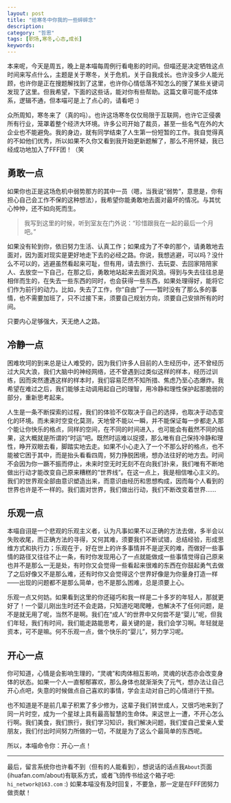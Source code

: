 ```yaml
---
layout: post
title: "给寒冬中你我的一些碎碎念"
description:
category: "哲思"
tags: [职场,寒冬,心态,成长]
keywords: 
---
```


本来呢，今天是周五，晚上是本喵每周例行看电影的时间。但喵还是决定牺牲这点时间来写点什么，主题是关于寒冬，关于危机，关于自我成长。也许没多少人能光顾，也许你是正在搜题解找到了这里，也许你心情低落不知怎么的搜了某些关键词发现了这里。但我希望，下面的这些话，能对你有些帮助。这篇文章可能不成体系，逻辑不通，但本喵可是上了点心的，请看吧 :)

众所周知，寒冬来了（真的吗）。也许这场寒冬仅仅局限于互联网，也许它正侵袭所有行业，笼罩着整个经济大环境。许多公司开始了裁员，甚至一些名气在外的大企业也不能避免。我的身边，就有同学结束了人生第一份短暂的工作。我自觉得真的不如他们优秀，所以如果不久你又看到我开始更新题解了，那么不用怀疑，我已经成功地加入了FFF团！（笑

## 勇敢一点

如果你也正是这场危机中弱势那方的其中一员（嗯，当我说“弱势”，意思是，你有担心自己会工作不保的这种想法），我希望你能勇敢地去面对最坏的情况。与其忧心忡忡，还不如向死而生。

> 我写到这里的时候，听到室友在门外说：“珍惜跟我在一起的最后一个月吧。”

如果没有轮到你，依旧努力生活、认真工作；如果成为了不幸的那个，请勇敢地去面对，因为面对现实是更好地走下去的必经之路。你说，我想逃避，可以吗？没什么不可以的，逃避虽然看起来可耻，但有用，请去旅行、去玩耍、去回家陪陪家人、去放空一下自己，在那之后，勇敢地站起来去面对风浪。得到与失去往往总是相伴而生的，在失去一些东西的同时，也会获得一些东西，如果处理得好，能将它们作为前行的动力。比如，失去了工作，你“自由”了——暂时没有了那么多的事情，也不需要加班了，只不过接下来，须要自己规划方向，须要自己安排所有的时间。

只要内心足够强大，天无绝人之路。

## 冷静一点

困难坎坷的到来总是让人难受的，因为我们许多人目前的人生经历中，还不曾经历过大风大浪，我们大脑中的神经网络，还不曾遇到过类似这样的样本，经历过训练，因而突然遭遇这样的样本时，我们容易茫然不知所措、焦虑乃至心态爆炸。我希望在难过之后，我们能够主动调用起自己的理智，用冷静和理性保护起那脆弱的部分，重新思考起来。

人生是一条不断探索的过程，我们的体验不仅取决于自己的选择，也取决于动态变化的环境。而未来时空变化莫测，天地曾不能以一瞬，并不能保证每一步都走入那个能让你快乐的格点，同样的空间，在不同的时间进入，也可能会有截然不同的结果，这大概就是所谓的“时运”吧。既然时运难以捉摸，那么唯有自己保持冷静和理性，睁开双眼去看，脚踏实地去走。如果不小心走入了一个不那么好的格点，也不能被它困于其中，而是抬头看看四周，努力挣脱困境，想办法往好的地方去。时间不会因为你一蹶不振而停止，未来时空无时无刻不在向我们扑来，我们唯有不断地做出行动才能改变自己原来糟糕的“世界线”。在这一点上，我是相信唯心主义的。我们的世界观全部由意识塑造出来，而意识由经历和思想构成，因而每个人看到的世界也许是不一样的。我们面对世界，我们做出行动，我们不断改变着世界......

## 乐观一点

本喵自诩是一个悲观的乐观主义者，认为凡事如果不以正确的方法去做，多半会以失败收尾，而正确方法的寻得，又何其难，须要我们不断试错，总结经验，形成思维方式和执行力；乐观在于，好在世上的许多事情并不是逆天的难，而做好一些事情的路径又往往不止一条，有时你发现用心了一点就能做成一些事情觉得自己原来也并不是那么一无是处，有时你又会觉得一些看起来很难的东西在你鼓起勇气去做了之后好像又不是那么难，还有时你又会觉得这个世界好像是为你量身打造一样——出现的问题都不是那么简单，也不是那么困难，总是须要上心。

乐观一点又何妨。如果看到这里的你还碰巧和我一样是二十多岁的年轻人，那就更好了！一个婴儿刚出生时还不会走路，只知道吃喝爬睡，也解决不了任何问题，是不是就无用了呢，当然不是啊。我们在“成人”的世界中又何尝不是“婴儿”呢，但我们年轻，我们有时间，我们能走路能思考，最关键的是，我们会学习啊。年轻就是资本，可不是嘛。何不乐观一点，做个快乐的“婴儿”，努力学习呢。

## 开心一点

你可知道，心情是会影响生理的，“灵魂”和肉体相互影响，灵魂的状态亦会改变身体的状态。如果一个人一直郁郁寡欢，那么身体也就渐渐失了元气，想办法让自己开心点吧，失意的时候做点自己喜欢的事情，学会主动对自己的心情进行干预。

也不知道是不是前几辈子积累了多少修为，这辈子我们转世成人，又很巧地来到了同一片时空，成为一个星球上具有最高智慧的生命体。来这世上一遭，不开心怎么行啊。我们美食，我们旅行，我们学习知识，我们解决问题，我们爱自己爱亲人爱朋友，我们付出时间努力所做的一切，不就是为了这么个最简单的东西呢。

所以，本喵命令你：开心一点！

---

最后，留言系统你也许看不到（但有的人能看到），想说话的话点我`About`页面(ihuafan.com/about)有联系方式，或者飞鸽传书给这个箱子吧: `hi_network@163.com` :) 如果本喵没有及时回复，不要急，那一定是在FFF团努力做贡献！